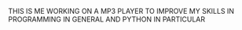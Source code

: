 THIS IS ME WORKING ON A MP3 PLAYER TO IMPROVE MY SKILLS IN PROGRAMMING IN GENERAL AND PYTHON IN PARTICULAR
